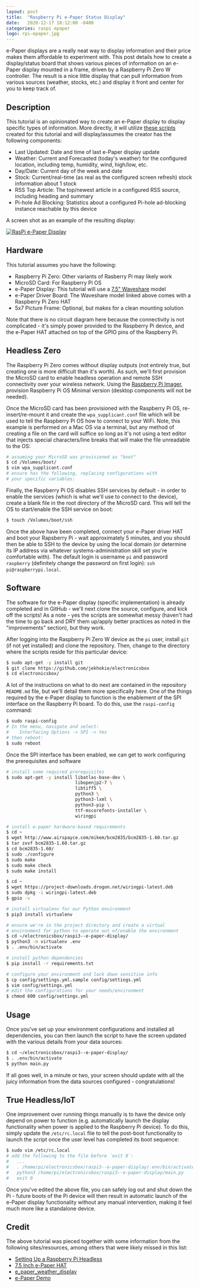 ```yaml
---
layout: post
title:  "Raspberry Pi e-Paper Status Display"
date:   2020-12-17 18:12:00 -0400
categories: raspi epaper
logo: rpi-epaper.jpg
---
```


e-Paper displays are a really neat way to display information and their price makes them affordable to experiment with. This post details how to create
a display/status board that shows various pieces of information on an e-Paper display mounted in a frame, driven by a Raspberry Pi Zero W controller.
The result is a nice little display that can pull information from various sources (weather, stocks, etc.) and display it front and center for you to
keep track of.

## Description

This tutorial is an opinionated way to create an e-Paper display to display specific types of information. More directly, it will utilize
[these scripts]() created for this tutorial and will display/assumes the creator has the following components:

* Last Updated: Date and time of last e-Paper display update
* Weather: Current and Forecasted (today's weather) for the configured location, including temp, humidity, wind, high/low, etc.
* Day/Date: Current day of the week and date
* Stock: Current/real-time (as real as the configured screen refresh) stock information about 1 stock
* RSS Top Article: The top/newest article in a configured RSS source, including heading and summary
* Pi-hole Ad Blocking: Statistics about a configured Pi-hole ad-blocking instance reachable by this device

A screen shot as an example of the resulting display:

[![RasPi e-Paper Display][1]][1]

## Hardware

This tutorial assumes you have the following:

* Raspberry Pi Zero: Other variants of Rasberry Pi may likely work
* MicroSD Card: For Raspberry Pi OS
* e-Paper Display: This tutorial will use a [7.5" Waveshare](https://www.waveshare.com/product/7.5inch-hd-e-paper-b.htm) model
* e-Paper Driver Board: The Waveshare model linked above comes with a Raspberry Pi Zero HAT
* 5x7 Picture Frame: Optional, but makes for a clean mounting solution

Note that there is no circuit diagram here because the connectivity is not complicated - it's simply power provided to the Raspberry Pi device, and the
e-Paper HAT attached on top of the GPIO pins of the Raspberry Pi.

## Headless Zero

The Raspberry Pi Zero comes without display outputs (not entirely true, but creating one is more difficult than it's worth). As such, we'll first provision
the MicroSD card to enable headless operation and remote SSH connectivity over your wireless network. Using the [Raspberry Pi Imager](https://www.raspberrypi.org/software/),
provision Raspberry Pi OS Minimal version (desktop components will not be needed).

Once the MicroSD card has been provisioned with the Raspberry Pi OS, re-insert/re-mount it and create the `wpa_supplicant.conf` file which will be used
to tell the Raspberry Pi OS how to connect to your WiFi. Note, this example is performed on a Mac OS via a terminal, but any method of creating a file
on the card will suffice so long as it's not using a text editor that injects special characters/line breaks that will make the file unreadable to the OS:

```bash
# assuming your MicroSD was provisioned as "boot"
$ cd /Volumes/boot/
$ vim wpa_supplicant.conf
# ensure has the following, replacing configurations with
# your specific variables:

```

Finally, the Raspberry Pi OS disables SSH services by default - in order to enable the services (which is what we'll use to connect to the device),
create a blank file in the root directory of the MicroSD card. This will tell the OS to start/enable the SSH service on boot:

```bash
$ touch /Volumes/boot/ssh
```

Once the above have been completed, connect your e-Paper driver HAT and boot your Rapsberry Pi - wait approximately 5 minutes, and you should then
be able to SSH to the device by using the local domain (or determine its IP address via whatever systems-administration skill set you're comfortable
with). The default login is username `pi` and password `raspberry` (definitely change the password on first login): `ssh pi@raspberrypi.local`.

## Software

The software for the e-Paper display (specific implementation) is already completed and in GitHub - we'll next clone the source, configure, and kick
off the scripts! As a note - yes the scripts are somewhat messy (haven't had the time to go back and DRY them up/apply better practices as noted in
the "improvements" section), but they work.

After logging into the Raspberry Pi Zero W device as the `pi` user, install `git` (if not yet installed) and clone the repository. Then, change to the
directory where the scripts reside for this particular device:

```bash
$ sudo apt-get -y install git
$ git clone https://github.com/jekhokie/electronicsbox
$ cd electronicsbox/
```

A lot of the instructions on what to do next are contained in the repository `README.md` file, but we'll detail them more specifically here. One of
the things required by the e-Paper display to function is the enablement of the SPI interface on the Raspberry Pi board. To do this, use the
`raspi-config` command:

```bash
$ sudo raspi-config
# In the menu, navigate and select:
#    Interfacing Options -> SPI -> Yes
# then reboot:
$ sudo reboot
```

Once the SPI interface has been enabled, we can get to work configuring the prerequisites and software

```bash
# install some required prerequisites
$ sudo apt-get -y install libatlas-base-dev \
                          libopenjp2-7 \
                          libtiff5 \
                          python3 \
                          python3-lxml \
                          python3-pip \
                          ttf-mscorefonts-installer \
                          wiringpi

# install e-paper hardware-based requirements
$ cd ~
$ wget http://www.airspayce.com/mikem/bcm2835/bcm2835-1.60.tar.gz
$ tar zxvf bcm2835-1.60.tar.gz
$ cd bcm2835-1.60/
$ sudo ./configure
$ sudo make
$ sudo make check
$ sudo make install

$ cd ~
$ wget https://project-downloads.drogon.net/wiringpi-latest.deb
$ sudo dpkg -i wiringpi-latest.deb
$ gpio -v

# install virtualenv for our Python environment
$ pip3 install virtualenv

# ensure we're in the project directory and create a virtual
# environment for python to operate out of/enable the environment
$ cd ~/electronicsbox/raspi3--e-paper-display/
$ python3 -m virtualenv .env
$ . .env/bin/activate

# install python dependencies
$ pip install -r requirements.txt

# configure your environment and lock down sensitive info
$ cp config/settings.yml.sample config/settings.yml
$ vim config/settings.yml
# edit the configurations for your needs/environment
$ chmod 600 config/settings.yml
```

## Usage

Once you've set up your environment configurations and installed all dependencies, you can then launch the script to have the screen updated with
the various details from your data sources:

```bash
$ cd ~/electronicsbox/raspi3--e-paper-display/
$ . .env/bin/activate
$ python main.py
```

If all goes well, in a minute or two, your screen should update with all the juicy information from the data sources configured - congratulations!

## True Headless/IoT

One improvement over running things manually is to have the device only depend on power to function (e.g. automatically launch the display functionality
when power is applied to the Raspberry Pi device). To do this, simply update the `/etc/rc.local` file to tell the post-boot functionality to launch
the script once the user level has completed its boot sequence:

```bash
$ sudo vim /etc/rc.local
# add the following to the file before `exit 0`:
#   ...
#   . /home/pi/electronicsbox/raspi3--e-paper-display/.env/bin/activate
#   python3 /home/pi/electronicsbox/raspi3--e-paper-display/main.py
#   exit 0
```

Once you've edited the above file, you can safely log out and shut down the Pi - future boots of the Pi device will then result in automatic launch of
the e-Paper display functionality without any manual intervention, making it feel much more like a standalone device.

## Credit

The above tutorial was pieced together with some information from the following sites/resources, among others that were likely missed in this list:

- [Setting Up a Raspberry Pi Headless](https://www.raspberrypi.org/documentation/configuration/wireless/headless.md)
- [7.5 Inch e-Paper HAT](https://www.waveshare.com/wiki/7.5inch_HD_e-Paper_HAT_(B))
- [e_paper_weather_display](https://github.com/AbnormalDistributions/e_paper_weather_display)
- [e-Paper Demo](https://github.com/waveshare/e-Paper)

[1]: /assets/images/2020-12-17-raspi-e-paper-status-display.jpg

